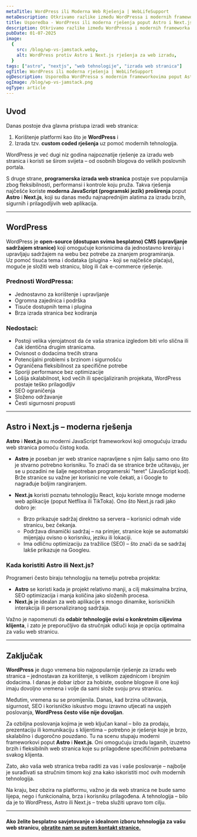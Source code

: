 ```yaml
---
metaTitle: WordPress ili Moderna Web Rješenja | WebLifeSupport
metaDescription: Otkrivamo razlike između WordPressa i modernih frameworka (Astro, Next.js) za profesionalnu izradu web stranica.
title: Usporedba - WordPress ili moderna rješenja poput Astro i Next.js?
description: Otkrivamo razlike između WordPressa i modernih frameworka (Astro, Next.js) i zašto je to bitno za vaše poslovanje.
pubDate: 01-07-2025
image:
  {
    src: /blog/wp-vs-jamstack.webp,
    alt: WordPress protiv Astro i Next.js rješenja za web izradu,
  }
tags: ["astro", "nextjs", "web tehnologije", "izrada web stranica"]
ogTitle: WordPress ili moderna rješenja | WebLifeSupport
ogDescription: Usporedba WordPressa s modernim frameworkovima poput Astro i Next.js.
ogImage: /blog/wp-vs-jamstack.png
ogType: article
---
```


## Uvod

Danas postoje dva glavna pristupa izradi web stranica:

1. Korištenje platformi kao što je **WordPress** i
2. Izrada tzv. **custom coded rješenja** uz pomoć modernih tehnologija.

WordPress je već dugi niz godina najpoznatije rješenje za izradu web stranica i koristi se širom svijeta – od osobnih blogova do velikih poslovnih portala.

S druge strane, **programerska izrada web stranica** postaje sve popularnija zbog fleksibilnosti, performansi i kontrole koju pruža. Takva rješenja najčešće koriste **moderna JavaScript (programski jezik) proširenja** poput **Astro** i **Next.js**, koji su danas među najnaprednijim alatima za izradu brzih, sigurnih i prilagodljivih web aplikacija.

---

## WordPress

WordPress je **open-source (dostupan svima besplatno) CMS (upravljanje sadržajem stranice)** koji omogućuje korisnicima da jednostavno kreiraju i upravljaju sadržajem na webu bez potrebe za znanjem programiranja.  
Uz pomoć tisuća tema i dodataka (plugina - koji se najčešće plaćaju), moguće je složiti web stranicu, blog ili čak e-commerce rješenje.

### Prednosti WordPressa:

- Jednostavno za korištenje i upravljanje
- Ogromna zajednica i podrška
- Tisuće dostupnih tema i plugina
- Brza izrada stranica bez kodiranja

### Nedostaci:

- Postoji velika vjerojatnost da će vaša stranica izgledom biti vrlo slična ili čak identična drugim stranicama.
- Ovisnost o dodacima trećih strana
- Potencijalni problemi s brzinom i sigurnošću
- Ograničena fleksibilnost za specifične potrebe
- Sporiji performance bez optimizacije
- Lošija skalabilnost, kod većih ili specijaliziranih projekata, WordPress postaje teško prilagodljiv
- SEO ograničenja
- Složeno održavanje
- Česti sigurnosni propusti

---

## Astro i Next.js – moderna rješenja

**Astro** i **Next.js** su moderni JavaScript frameworkovi koji omogućuju izradu web stranica pomoću čistog koda.

- **Astro** je poseban jer web stranice napravljene s njim šalju samo ono što je stvarno potrebno korisniku. To znači da se stranice brže učitavaju, jer se u pozadini ne šalje nepotreban programerski "teret" (JavaScript kod). Brže stranice su važne jer korisnici ne vole čekati, a i Google to nagrađuje boljim rangiranjem.

- **Next.js** koristi poznatu tehnologiju React, koju koriste mnoge moderne web aplikacije (poput Netflixa ili TikToka). Ono što Next.js radi jako dobro je:
  - Brzo prikazuje sadržaj direktno sa servera – korisnici odmah vide stranicu, bez čekanja.
  - Podržava dinamički sadržaj – na primjer, stranice koje se automatski mijenjaju ovisno o korisniku, jeziku ili lokaciji.
  - Ima odličnu optimizaciju za tražilice (SEO) – što znači da se sadržaj lakše prikazuje na Googleu.

### Kada koristiti Astro ili Next.js?

Programeri često biraju tehnologiju na temelju potreba projekta:

- **Astro** se koristi kada je projekt relativno manji, a cilj maksimalna brzina, SEO optimizacija i manja količina jako složenih procesa.
- **Next.js** je idealan za web aplikacije s mnogo dinamike, korisničkih interakcija ili personaliziranog sadržaja.

Važno je napomenuti da **odabir tehnologije ovisi o konkretnim ciljevima klijenta**, i zato je preporučljivo da stručnjak odluči koja je opcija optimalna za vašu web stranicu.

---

## Zaključak

**WordPress** je dugo vremena bio najpopularnije rješenje za izradu web stranica – jednostavan za korištenje, s velikom zajednicom i brojnim dodacima. I danas je dobar izbor za hobiste, osobne blogove ili one koji imaju dovoljno vremena i volje da sami slože svoju prvu stranicu.

Međutim, vremena su se promijenila. Danas, kad brzina učitavanja, sigurnost, SEO i korisničko iskustvo mogu izravno utjecati na uspjeh poslovanja, **WordPress često više nije dovoljan**.

Za ozbiljna poslovanja kojima je web ključan kanal – bilo za prodaju, prezentaciju ili komunikaciju s klijentima – potrebno je rješenje koje je brzo, skalabilno i dugoročno pouzdano. Tu na scenu stupaju moderni frameworkovi poput **Astro** i **Next.js**. Oni omogućuju izradu laganih, izuzetno brzih i fleksibilnih web stranica koje su prilagođene specifičnim potrebama svakog klijenta.

Zato, ako vaša web stranica treba raditi za vas i vaše poslovanje – najbolje je surađivati sa stručnim timom koji zna kako iskoristiti moć ovih modernih tehnologija.

Na kraju, bez obzira na platformu, važno je da web stranica ne bude samo lijepa, nego i funkcionalna, brza i korisniku prilagođena. A tehnologija – bilo da je to WordPress, Astro ili Next.js – treba služiti upravo tom cilju.

---

#### Ako želite besplatno savjetovanje o idealnom izboru tehnologija za vašu web stranicu, [obratite nam se putem kontakt stranice.](/kontakt-weblifesupport)
